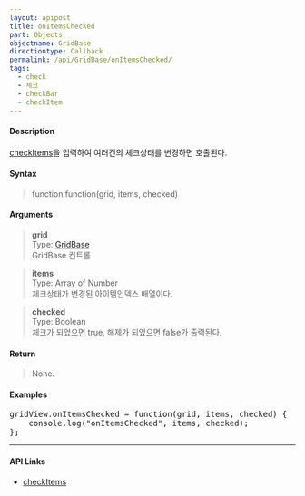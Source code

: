 ```yaml
---
layout: apipost
title: onItemsChecked
part: Objects
objectname: GridBase
directiontype: Callback
permalink: /api/GridBase/onItemsChecked/
tags:
  - check
  - 체크
  - checkBar
  - checkItem
---
```



#### Description

 [checkItems](/api/GridBase/checkItems/)을 입력하여 여러건의 체크상태를 변경하면 호출된다.  

#### Syntax

> function function(grid, items, checked)  

#### Arguments

> **grid**  
> Type: [GridBase](/api/GridBase/)  
> GridBase 컨트롤  

> **items**  
> Type: Array of Number  
> 체크상태가 변경된 아이템인덱스 배열이다.  

> **checked**  
> Type: Boolean  
> 체크가 되었으면 true, 해제가 되었으면 false가 출력된다.  

#### Return

> None.

#### Examples 

<pre class="prettyprint">
gridView.onItemsChecked = function(grid, items, checked) {
    console.log("onItemsChecked", items, checked);
};
</pre>

---

#### API Links

* [checkItems](/api/GridBase/checkItems)